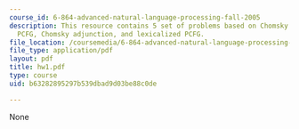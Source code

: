 ```yaml
---
course_id: 6-864-advanced-natural-language-processing-fall-2005
description: This resource contains 5 set of problems based on Chomsky Normal Form,
  PCFG, Chomsky adjunction, and lexicalized PCFG.
file_location: /coursemedia/6-864-advanced-natural-language-processing-fall-2005/b63282895297b539dbad9d03be88c0de_hw1.pdf
file_type: application/pdf
layout: pdf
title: hw1.pdf
type: course
uid: b63282895297b539dbad9d03be88c0de

---
```

None